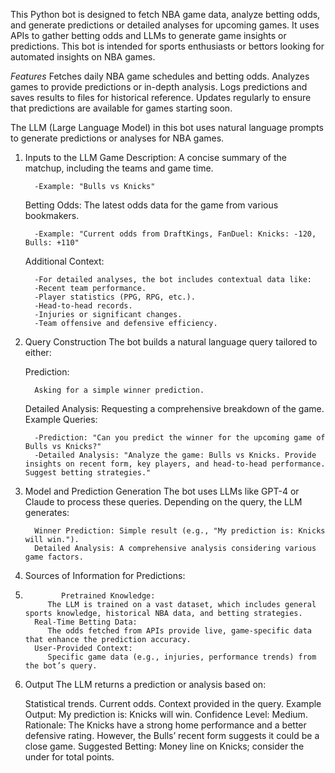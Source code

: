 This Python bot is designed to fetch NBA game data, analyze betting odds, and generate predictions or detailed analyses for upcoming games. It uses APIs to gather betting odds and LLMs to generate game insights or predictions. This bot is intended for sports enthusiasts or bettors looking for automated insights on NBA games.

*Features*
   Fetches daily NBA game schedules and betting odds.
   Analyzes games to provide predictions or in-depth analysis.
   Logs predictions and saves results to files for historical reference.
   Updates regularly to ensure that predictions are available for games starting soon.


The LLM (Large Language Model) in this bot uses natural language prompts to generate predictions or analyses for NBA games.
   1. Inputs to the LLM
         Game Description: A concise summary of the matchup, including the teams and game time.
      
            -Example: "Bulls vs Knicks"
         Betting Odds: The latest odds data for the game from various bookmakers.
      
            -Example: "Current odds from DraftKings, FanDuel: Knicks: -120, Bulls: +110"
      
         Additional Context:
      
            -For detailed analyses, the bot includes contextual data like:
            -Recent team performance.
            -Player statistics (PPG, RPG, etc.).
            -Head-to-head records.
            -Injuries or significant changes.
            -Team offensive and defensive efficiency.
      
   3. Query Construction
         The bot builds a natural language query tailored to either:

         Prediction:
      
            Asking for a simple winner prediction.
         Detailed Analysis: Requesting a comprehensive breakdown of the game.
         Example Queries:

            -Prediction: "Can you predict the winner for the upcoming game of Bulls vs Knicks?"
            -Detailed Analysis: "Analyze the game: Bulls vs Knicks. Provide insights on recent form, key players, and head-to-head performance. Suggest betting strategies."
   5. Model and Prediction Generation
         The bot uses LLMs like GPT-4 or Claude to process these queries.
         Depending on the query, the LLM generates:
      
            Winner Prediction: Simple result (e.g., "My prediction is: Knicks will win.").
            Detailed Analysis: A comprehensive analysis considering various game factors.
   7. Sources of Information for Predictions:
   8.             Pretrained Knowledge:
               The LLM is trained on a vast dataset, which includes general sports knowledge, historical NBA data, and betting strategies.
            Real-Time Betting Data:
               The odds fetched from APIs provide live, game-specific data that enhance the prediction accuracy.
            User-Provided Context:
               Specific game data (e.g., injuries, performance trends) from the bot’s query.
   9. Output
         The LLM returns a prediction or analysis based on:

         Statistical trends.
         Current odds.
         Context provided in the query.
         Example Output:
            My prediction is: Knicks will win.
            Confidence Level: Medium.
            Rationale: The Knicks have a strong home performance and a better defensive rating. However, the Bulls’ recent form suggests it could be a close game.
            Suggested Betting: Money line on Knicks; consider the under for total points.
